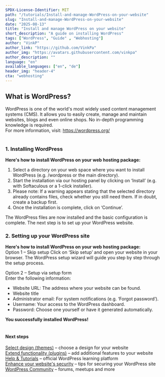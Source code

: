 ```yaml
---
SPDX-License-Identifier: MIT
path: "/tutorials/Install-and-manage-WordPress-on-your-website"
slug: "Install-and-manage-WordPress-on-your-website"
date: "2025-08-13"
title: "Install and manage WordPress on your website"
short_description: "A guide on installing WordPress"
tags: ["WordPress", "Guide" , "Webhosting"]
author: "VinkP"
author_link: "https://github.com/VinkPa"
author_img: "https://avatars.githubusercontent.com/vinkpa"
author_description: ""
language: "en"
available_languages: ["en", "de"]
header_img: "header-4"
cta: "webhosting"
---
```


## What is WordPress?

WordPress is one of the world's most widely used content management systems (CMS). It allows you to easily create, manage and maintain websites, blogs and even online shops. No in-depth programming knowledge is required.  
For more information, visit:  https://wordpress.org/
<br/>
<br/>

### 1. Installing WordPress

**Here's how to install WordPress on your web hosting package:**
1. Select a directory on your web space where you want to install WordPress (e.g. /wordpress or the main directory).
2. Start the installation via our hosting panel by clicking on ‘Install’ (e.g. with Softaculous or a 1-click installer).
3. Please note: If a warning appears stating that the selected directory already contains files, check whether you still need them. If in doubt, create a backup first.
4. Once the installation is complete, click on ‘Continue’.

The WordPress files are now installed and the basic configuration is complete. The next step is to set up your WordPress website.


### 2. Setting up your WordPress site

**Here's how to install WordPress on your web hosting package:**
<br/>
Option 1 – Skip setup
Click on ‘Skip setup’ and open your website in your browser. The WordPress setup wizard will guide you step by step through the setup process.

Option 2 – Setup via setup form<br/> 
Enter the following information:
- Website URL: The address where your website can be found.
- Website title
- Administrator email: For system notifications (e.g. ‘Forgot password’).
- Username: Your access to the WordPress dashboard.
- Password: Choose one yourself or have it generated automatically.

**You successfully installed WordPress!**
<br/>
<br/>

#### Next steps <br/> 
[Select design (themes)](https://de.wordpress.org/themes/) – choose a design for your website<br/> 
[Extend functionality (plugins)](https://de.wordpress.org/plugins/) – add additional features to your website<br/> 
[Help & Tutorials](https://learn.wordpress.org ) – official WordPress learning platform<br/> 
[Enhance your website's security](https://wordpress.org/documentation/article/hardening-wordpress/) – tips for securing your WordPress site<br/> 
[WordPress Community](https://de.wordpress.org/community/) – forums, meetups and more